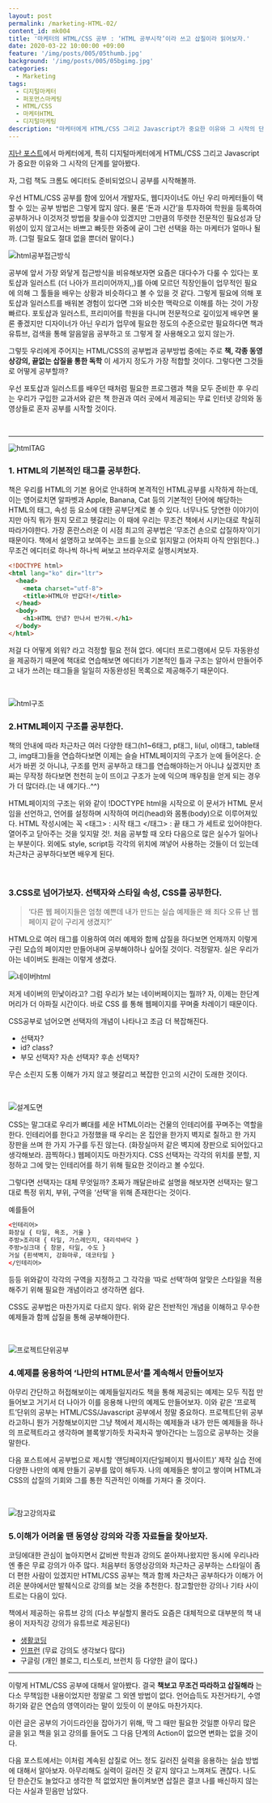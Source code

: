 ```yaml
---
layout: post
permalink: /marketing-HTML-02/
content_id: mk004
title: '마케터의 HTML/CSS 공부 : ‘HTML 공부시작’이라 쓰고 삽질이라 읽어보자.'
date: 2020-03-22 10:00:00 +09:00
feature: '/img/posts/005/05thumb.jpg'
background: '/img/posts/005/05bgimg.jpg'
categories:
  - Marketing
tags:
  - 디지털마케터
  - 퍼포먼스마케팅
  - HTML/CSS
  - 마케터HTML
  - 디지털마케팅
description: "마케터에게 HTML/CSS 그리고 Javascript가 중요한 이유와 그 시작의 단계를 알아봤다. 자, 그럼 책도 크롬도 에디터도 준비되었으니 공부를 시작해볼까."
---
```


 [지난 포스트](https://have-been.com/marketing-HTML-01/)에서 마케터에게, 특히 디지털마케터에게 HTML/CSS 그리고 Javascript가 중요한 이유와 그 시작의 단계를 알아봤다.

 자, 그럼 책도 크롬도 에디터도 준비되었으니 공부를 시작해볼까.



 우선 HTML/CSS 공부를 함에 있어서 개발자도, 웹디자이너도 아닌 우리 마케터들이 택할 수 있는 공부 방법은 그렇게 많지 않다. 물론 ‘돈과 시간’을 투자하여 학원을 등록하여 공부하거나 이것저것 방법을 찾을수야 있겠지만 그만큼의 뚜렷한 전문적인 필요성과 당위성이 있지 않고서는 바쁘고 빠듯한 와중에 굳이 그런 선택을 하는 마케터가 얼마나 될까. (그럴 필요도 절대 없을 뿐더러 말이다.)

![html공부접근방식](/img/posts/005/01.jpg)

 공부에 앞서 가장 와닿게 접근방식을 비유해보자면 요즘은 대다수가 다룰 수 있다는 포토샵과 일러스트 (더 나아가 프리미어까지,,)를 아예 모르던 직장인들이 업무적인 필요에 의해 그 툴들을 배우는 상황과 비슷하다고 볼 수 있을 것 같다. 그렇게 필요에 의해 포토샵과 일러스트를 배워본 경험이 있다면 그와 비슷한 맥락으로 이해를 하는 것이 가장 빠르다. 포토샵과 일러스트, 프리미어를 학원을 다니며 전문적으로 깊이있게 배우면 물론 좋겠지만 디자이너가 아닌 우리가 업무에 필요한 정도의 수준으로만 필요하다면 책과 유튜브, 검색을 통해 알음알음 공부하고 또 그렇게 잘 사용해오고 있지 않는가.



 그렇듯 우리에게 주어지는 HTML/CSS의 공부법과 공부방법 중에는 주로 <b>책, 각종 동영상강의, 끝없는 삽질을 통한 독학</b> 이 세가지 정도가 가장 적합할 것이다. 그렇다면 그것들로 어떻게 공부할까?



 우선 포토샵과 일러스트를 배우던 때처럼 필요한 프로그램과 책을 모두 준비한 후 우리는 우리가 구입한 교과서와 같은 책 한권과 여러 곳에서 제공되는 무료 인터넷 강의와 동영상들로 혼자 공부를 시작할 것이다.

<br>

<hr>

![htmlTAG](/img/posts/005/02.jpg)

<h3>1. HTML의 기본적인 태그를 공부한다.</h3>

 책은 우리를 HTML의 기본 용어로 안내하며 본격적인 HTML공부를 시작하게 하는데, 이는 영어로치면 알파벳과 Apple, Banana, Cat 등의 기본적인 단어에 해당하는 HTML의 태그, 속성 등 요소에 대한 공부단계로 볼 수 있다. 너무나도 당연한 이야기이지만 아직 뭐가 뭔지 모르고 헷갈리는 이 때에 우리는 무조건 책에서 시키는대로 착실히 따라가야한다. 가장 혼란스러운 이 시점 최고의 공부법은 ‘무조건 손으로 삽질하자’이기 때문이다. 책에서 설명하고 보여주는 코드를 눈으로 읽지말고 (어차피 아직 안읽힌다..) 무조건 에디터로 하나씩 하나씩 써보고 브라우저로 실행시켜보자.

~~~html
<!DOCTYPE html>
<html lang="ko" dir="ltr">
  <head>
    <meta charset="utf-8">
    <title>HTML아 반갑다!</title>
  </head>
  <body>
    <h1>HTML 안녕? 만나서 반가워.</h1>
  </body>
</html>
~~~

저걸 다 어떻게 외워? 라고 걱정할 필요 전혀 없다. 에디터 프로그램에서 모두 자동완성을 제공하기 때문에 책대로 연습해보면 에디터가 기본적인 틀과 구조는 알아서 만들어주고 내가 쓰려는 태그들을 일일히 자동완성된 목록으로 제공해주기 때문이다.

<br>

![html구조](/img/posts/005/03.jpg)

<h3>2.HTML페이지 구조를 공부한다.</h3>

 책의 안내에 따라 차근차근 여러 다양한 태그(h1~6태그, p태그, li(ul, ol)태그, table태그, img태그)들을 연습하다보면 이제는 슬슬 HTML페이지의 구조가 눈에 들어온다. 순서가 바뀐 것 아니냐, 구조를 먼저 공부하고 태그를 연습해야하는거 아니냐 싶겠지만 초짜는 무작정 하다보면 천천히 눈이 뜨이고 구조가 눈에 익으며 깨우침을 얻게 되는 경우가 더 많더라.(는 내 얘기다..^^)

HTML페이지의 구조는  위와 같이 !DOCTYPE html을 시작으로 이 문서가 HTML 문서임을 선언하고, 언어를 설정하며 시작하여 머리(head)와 몸통(body)으로 이루어져있다.  HTML 작성시에는 꼭 \<태그\> : 시작 태그 \</태그\> : 끝 태그 가 세트로 있어야한다. 열어주고 닫아주는 것을 잊지말 것!. 처음 공부할 때 오타 다음으로 많은 실수가 일어나는 부분이다. 외에도 style, script등 각각의 위치에 껴넣어 사용하는 것들이 더 있는데 차근차근 공부하다보면 배우게 된다.

<br>

<h3>3.CSS로 넘어가보자. 선택자와 스타일 속성, CSS를 공부한다.</h3>

> ‘다른 웹 페이지들은 엄청 예쁜데 내가 만드는 실습 예제들은 왜 죄다 오류 난 웹페이지 같이 구리게 생겼지?’

 HTML으로 여러 태그를 이용하여 여러 예제와 함께 삽질을 하다보면 언제까지 이렇게 구린 모습의 페이지만 만들어내며 공부해야하나 싶어질 것이다. 걱정말자. 실은 우리가 아는 네이버도 원래는 이렇게 생겼다.

![네이버html](/img/posts/005/04.jpg)

 저게 네이버의 민낯이라고? 그럼 우리가 보는 네이버페이지는 뭘까? 자, 이제는 한단계 머리가 더 아파질 시간이다. 바로 CSS 를 통해 웹페이지를 꾸며줄 차례이기 때문이다.

CSS공부로 넘어오면 선택자의 개념이 나타나고 조금 더 복잡해진다.

* 선택자?
* id? class?
* 부모 선택자? 자손 선택자? 후손 선택자?

무슨 소린지 도통 이해가 가지 않고 헷갈리고 복잡한 인고의 시간이 도래한 것이다.

<br>

![설계도면](/img/posts/005/05.jpg)

 CSS는 말그대로 우리가 뼈대를 세운 HTML이라는 건물의 인테리어를 꾸며주는 역할을 한다. 인테리어를 한다고 가정했을 때 우리는 온 집안을 한가지 벽지로 칠하고 한 가지 장판을 쓰며 한 가지 가구를 두진 않는다. (화장실마저 같은 벽지에 장판으로 되어있다고 생각해보라. 끔찍하다.) 웹페이지도 마찬가지다. CSS 선택자는 각각의 위치를 분할, 지정하고 그에 맞는 인테리어를 하기 위해 필요한 것이라고 볼 수있다.

 그렇다면 선택자는 대체 무엇일까? 초짜가 깨달은바로 설명을 해보자면 선택자는 말그대로 특정 위치, 부위, 구역을 ‘선택’을 위해 존재한다는 것이다.

예를들어

~~~html
<인테리어>
화장실 { 타일, 욕조, 거울 }
주방>조리대 { 타일, 가스레인지, 대리석바닥 }
주방>싱크대 { 창문, 타일, 수도 }
거실 {흰색벽지, 강화마루, 데코타일 }
</인테리어>
~~~

등등 위와같이 각각의 구역을 지정하고 그 각각을 ‘따로 선택’하여 알맞은 스타일을 적용해주기 위해 필요한 개념이라고 생각하면 쉽다.

CSS도 공부법은 마찬가지로 다르지 않다. 위와 같은 전반적인 개념을 이해하고 무수한 예제들과 함께 삽질을 통해 공부해야한다.

<br>

![프로젝트단위공부](/img/posts/005/06.jpg)

<h3>4.예제를 응용하여 ‘나만의 HTML문서’를 계속해서 만들어보자</h3>

 아무리 간단하고 허접해보이는 예제들일지라도 책을 통해 제공되는 예제는 모두 직접 만들어보고 거기서 더 나아가 이를 응용해 나만의 예제도 만들어보자. 이와 같은 ‘프로젝트’단위의 공부는 HTML/CSS/Javascript 공부에서 정말 중요하다. 프로젝트단위 공부라고하니 뭔가 거창해보이지만 그냥 책에서 제시하는 예제들과 내가 만든 예제들을 하나의 프로젝트라고 생각하며 블록쌓기하듯 차곡차곡 쌓아간다는 느낌으로 공부하는 것을 말한다.

 다음 포스트에서 공부법으로 제시할 ‘랜딩페이지(단일페이지 웹사이트)’ 제작 실습 전에 다양한 나만의 예제 만들기 공부를 많이 해두자. 나의 예제들은 쌓이고 쌓이며 HTML과 CSS의 삽질의 기회와 그를 통한 직관적인 이해를 가져다 줄 것이다.

<br>

![참고강의자료](/img/posts/005/07.jpg)

<h3>5.이해가 어려울 땐 동영상 강의와 각종 자료들을 찾아보자.
</h3>

 코딩에대한 관심이 높아지면서 값비싼 학원과 강의도 쏟아져나왔지만 동시에 우리나라엔 좋은 무료 강의가 아주 많다. 처음부터 동영상강의와 차근차근 공부하는 스타일이 좀 더 편한 사람이 있겠지만 HTML/CSS 공부는 책과 함께 차근차근 공부하다가 이해가 어려운 분야에서만 발췌식으로 강의를 보는 것을 추천한다. 참고할만한 강의나 기타 사이트로는 다음이 있다.

책에서 제공하는 유튜브 강의 (다소 부실할지 몰라도 요즘은 대체적으로 대부분의 책 내용이 저자직강 강의가 유튜브로 제공된다)

* [생활코딩](https://opentutorials.org/course/1)
* [인프런](https://www.inflearn.com/) (무료 강의도 생각보다 많다)
* 구글링 (개인 블로그, 티스토리, 브런치 등 다양한 글이 많다.)

<hr>

이렇게 HTML/CSS 공부에 대해서 알아봤다. 결국 <b>책보고 무조건 따라하고 삽질해라</b> 는 다소 무책임한 내용이었지만 정말로 그 외엔 방법이 없다. 언어습득도 자전거타기, 수영하기와 같은 연습의 영역이라는 말이 있듯이 이 분야도 마찬가지다.

 이런 글은 공부의 가이드라인을 잡아가기 위해, 딱 그 때만 필요한 것일뿐 아무리 많은 글을 읽고 책을 읽고 강의를 들어도 그 다음 단계의 Action이 없으면 변화는 없을 것이다.

다음 포스트에서는 이처럼 계속된 삽질로 어느 정도 길러진 실력을 응용하는 실습 방법에 대해서 알아보자. 아무리해도 실력이 길러진 것 같지 않다고 느껴져도 괜찮다. 나도 단 한순간도 늘었다고 생각한 적 없었지만 돌이켜보면 삽질은 결코 나를 배신하지 않는다는 사실과 믿음만 남았다.

<br>

<br>
